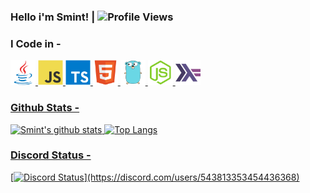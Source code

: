 ### Hello i'm Smint! | ![Profile Views](https://komarev.com/ghpvc/?username=smintf&style=circle) <br>

### I Code in -
<a href="https://github.com/smintf" target="_blank" rel="noreferrer">
<img src="https://raw.githubusercontent.com/devicons/devicon/master/icons/java/java-original.svg" alt="java" width="40" height="40"/>

<a href="https://github.com/smintf" target="_blank" rel="noreferrer">
<img src="https://raw.githubusercontent.com/devicons/devicon/master/icons/javascript/javascript-original.svg" alt="javascript" width="40" height="40"/>

<a href="https://github.com/smintf" target="_blank" rel="noreferrer">
<img src="https://raw.githubusercontent.com/devicons/devicon/master/icons/typescript/typescript-original.svg" alt="typescript" width="40" height="40"/>

<a href="https://github.com/smintf" target="_blank" rel="noreferrer">
<img src="https://raw.githubusercontent.com/devicons/devicon/master/icons/html5/html5-original.svg" alt="html" width="40" height="40"/>
  
<a href="https://github.com/smintf" target="_blank" rel="noreferrer">
<img src="https://raw.githubusercontent.com/devicons/devicon/master/icons/go/go-original.svg" alt="go" width="40" height="40"/>

<a href="https://github.com/smintf" target="_blank" rel="noreferrer">
<img src="https://raw.githubusercontent.com/devicons/devicon/master/icons/nodejs/nodejs-original.svg" alt="node" width="40" height="40"/>

<a href="https://github.com/smintf" target="_blank" rel="noreferrer">
<img src="https://raw.githubusercontent.com/devicons/devicon/master/icons/haskell/haskell-original.svg" alt="haskell" width="40" height="40"/>

### Github Stats -
![Smint's github stats](https://github-readme-stats.vercel.app/api?username=smintf&include_all_commits=true&count_private=true&show_icons=true&hide_border=true&bg_color=0d1117&title_color=58a6ff&text_color=8b949e&icon_color=8b949e)
![Top Langs](https://github-readme-stats.vercel.app/api/top-langs/?username=smintf&layout=compact&hide_border=true&bg_color=0d1117&title_color=58a6ff&text_color=8b949e&icon_color=8b949e)

### Discord Status -
[![Discord Status](https://lanyard.cnrad.dev/api/543813353454436368?theme=dark&animated=true&borderRadius=10px&idleMessage=Doing%20something,%20i%20guess.)](https://discord.com/users/543813353454436368)
